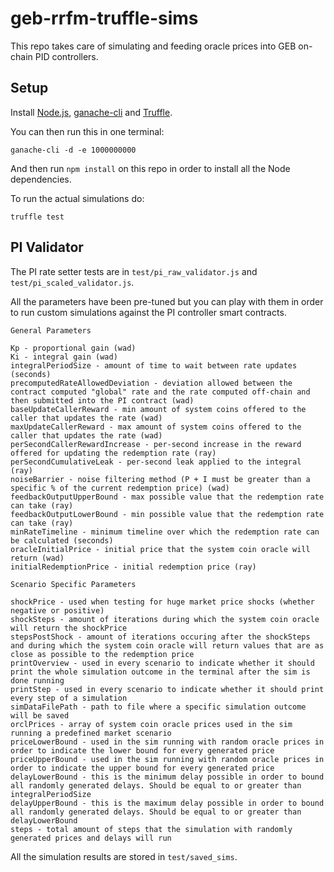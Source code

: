 # geb-rrfm-truffle-sims

This repo takes care of simulating and feeding oracle prices into GEB on-chain PID controllers.

## Setup

Install [Node.js](https://nodejs.org/en/download/), [ganache-cli](https://github.com/trufflesuite/ganache-cli) and [Truffle](https://www.trufflesuite.com/docs/truffle/getting-started/installation).

You can then run this in one terminal:

```
ganache-cli -d -e 1000000000
```

And then run ```npm install``` on this repo in order to install all the Node dependencies.

To run the actual simulations do:

```
truffle test
```

## PI Validator

The PI rate setter tests are in ```test/pi_raw_validator.js``` and ```test/pi_scaled_validator.js```.

All the parameters have been pre-tuned but you can play with them in order to run custom simulations against the PI controller smart contracts.

```
General Parameters

Kp - proportional gain (wad)
Ki - integral gain (wad)
integralPeriodSize - amount of time to wait between rate updates (seconds)
precomputedRateAllowedDeviation - deviation allowed between the contract computed "global" rate and the rate computed off-chain and then submitted into the PI contract (wad)
baseUpdateCallerReward - min amount of system coins offered to the caller that updates the rate (wad)
maxUpdateCallerReward - max amount of system coins offered to the caller that updates the rate (wad)
perSecondCallerRewardIncrease - per-second increase in the reward offered for updating the redemption rate (ray)
perSecondCumulativeLeak - per-second leak applied to the integral (ray)
noiseBarrier - noise filtering method (P + I must be greater than a specific % of the current redemption price) (wad)
feedbackOutputUpperBound - max possible value that the redemption rate can take (ray)
feedbackOutputLowerBound - min possible value that the redemption rate can take (ray)
minRateTimeline - minimum timeline over which the redemption rate can be calculated (seconds)
oracleInitialPrice - initial price that the system coin oracle will return (wad)
initialRedemptionPrice - initial redemption price (ray)
```

```
Scenario Specific Parameters

shockPrice - used when testing for huge market price shocks (whether negative or positive)
shockSteps - amount of iterations during which the system coin oracle will return the shockPrice
stepsPostShock - amount of iterations occuring after the shockSteps and during which the system coin oracle will return values that are as close as possible to the redemption price
printOverview - used in every scenario to indicate whether it should print the whole simulation outcome in the terminal after the sim is done running
printStep - used in every scenario to indicate whether it should print every step of a simulation
simDataFilePath - path to file where a specific simulation outcome will be saved
orclPrices - array of system coin oracle prices used in the sim running a predefined market scenario
priceLowerBound - used in the sim running with random oracle prices in order to indicate the lower bound for every generated price
priceUpperBound - used in the sim running with random oracle prices in order to indicate the upper bound for every generated price
delayLowerBound - this is the minimum delay possible in order to bound all randomly generated delays. Should be equal to or greater than integralPeriodSize
delayUpperBound - this is the maximum delay possible in order to bound all randomly generated delays. Should be equal to or greater than delayLowerBound
steps - total amount of steps that the simulation with randomly generated prices and delays will run
```

All the simulation results are stored in ```test/saved_sims```.
